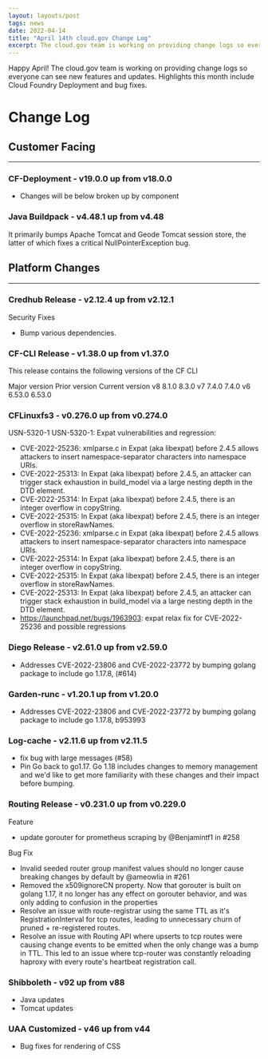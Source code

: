 ```yaml
---
layout: layouts/post
tags: news
date: 2022-04-14
title: "April 14th cloud.gov Change Log"
excerpt: The cloud.gov team is working on providing change logs so everyone can see new features and updates.
---
```


Happy April! The cloud.gov team is working on providing change logs so everyone can see new features and updates. Highlights this month include Cloud Foundry Deployment and bug fixes.

# Change Log

## Customer Facing

---

### CF-Deployment - v19.0.0 up from v18.0.0

- Changes will be below broken up by component

### Java Buildpack - v4.48.1 up from v4.48

It primarily bumps Apache Tomcat and Geode Tomcat session store, the latter of which fixes a critical NullPointerException bug.

## Platform Changes

---

### Credhub Release - v2.12.4 up from v2.12.1

Security Fixes

- Bump various dependencies.

### CF-CLI Release - v1.38.0 up from v1.37.0

This release contains the following versions of the CF CLI

Major version Prior version Current version
v8 8.1.0 8.3.0
v7 7.4.0 7.4.0
v6 6.53.0 6.53.0

### CFLinuxfs3 - v0.276.0 up from v0.274.0

USN-5320-1 USN-5320-1: Expat vulnerabilities and regression:

- CVE-2022-25236: xmlparse.c in Expat (aka libexpat) before 2.4.5 allows attackers to insert namespace-separator characters into namespace URIs.
- CVE-2022-25313: In Expat (aka libexpat) before 2.4.5, an attacker can trigger stack exhaustion in build_model via a large nesting depth in the DTD element.
- CVE-2022-25314: In Expat (aka libexpat) before 2.4.5, there is an integer overflow in copyString.
- CVE-2022-25315: In Expat (aka libexpat) before 2.4.5, there is an integer overflow in storeRawNames.
- CVE-2022-25236: xmlparse.c in Expat (aka libexpat) before 2.4.5 allows attackers to insert namespace-separator characters into namespace URIs.
- CVE-2022-25314: In Expat (aka libexpat) before 2.4.5, there is an integer overflow in copyString.
- CVE-2022-25315: In Expat (aka libexpat) before 2.4.5, there is an integer overflow in storeRawNames.
- CVE-2022-25313: In Expat (aka libexpat) before 2.4.5, an attacker can trigger stack exhaustion in build_model via a large nesting depth in the DTD element.
- https://launchpad.net/bugs/1963903: expat relax fix for CVE-2022-25236 and possible regressions

### Diego Release - v2.61.0 up from v2.59.0

- Addresses CVE-2022-23806 and CVE-2022-23772 by bumping golang package to include go 1.17.8, (#614)

### Garden-runc - v1.20.1 up from v1.20.0

- Addresses CVE-2022-23806 and CVE-2022-23772 by bumping golang package to include go 1.17.8, b953993

### Log-cache - v2.11.6 up from v2.11.5

- fix bug with large messages (#58)
- Pin Go back to go1.17.
  Go 1.18 includes changes to memory management and we'd like to get more familiarity with these changes and their impact before bumping.

### Routing Release - v0.231.0 up from v0.229.0

Feature

- update gorouter for prometheus scraping by @Benjamintf1 in #258

Bug Fix

- Invalid seeded router group manifest values should no longer cause breaking changes by default by @ameowlia in #261
- Removed the x509ignoreCN property. Now that gorouter is built on golang 1.17, it no longer has any effect on gorouter behavior, and was only adding to confusion in the properties
- Resolve an issue with route-registrar using the same TTL as it's RegistrationInterval for tcp routes, leading to unnecessary churn of pruned + re-registered routes.
- Resolve an issue with Routing API where upserts to tcp routes were causing change events to be emitted when the only change was a bump in TTL. This led to an issue where tcp-router was constantly reloading haproxy with every route's heartbeat registration call.

### Shibboleth - v92 up from v88

- Java updates
- Tomcat updates

### UAA Customized - v46 up from v44

- Bug fixes for rendering of CSS
